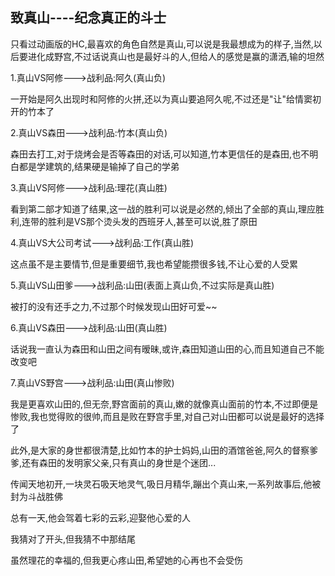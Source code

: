 ## 致真山----纪念真正的斗士 ##

只看过动画版的HC,最喜欢的角色自然是真山,可以说是我最想成为的样子,当然,以后要进化成野宫,不过话说真山也是最好斗的人,但给人的感觉是赢的潇洒,输的坦然 

1.真山VS阿修--->战利品:阿久(真山负) 

一开始是阿久出现时和阿修的火拼,还以为真山要追阿久呢,不过还是"让"给情窦初开的竹本了 

2.真山VS森田--->战利品:竹本(真山负) 

森田去打工,对于烧烤会是否等森田的对话,可以知道,竹本更信任的是森田,也不明白都是学建筑的,结果硬是输掉了自己的学弟 

3.真山VS阿修--->战利品:理花(真山胜) 

看到第二部才知道了结果,这一战的胜利可以说是必然的,倾出了全部的真山,理应胜利,连带的胜利是VS那个烫头发的西班牙人,甚至可以说,胜了原田 

4.真山VS大公司考试--->战利品:工作(真山胜) 

这点虽不是主要情节,但是重要细节,我也希望能攒很多钱,不让心爱的人受累 

5.真山VS山田爹--->战利品:山田(表面上真山负,不过实际是真山胜) 

被打的没有还手之力,不过那个时候发现山田好可爱~~ 

6.真山VS森田--->战利品:山田(真山胜) 

话说我一直认为森田和山田之间有暧昧,或许,森田知道山田的心,而且知道自己不能改变吧 

7.真山VS野宫--->战利品:山田(真山惨败) 

我是更喜欢山田的,但无奈,野宫面前的真山,嫩的就像真山面前的竹本,不过即便是惨败,我也觉得败的很帅,而且是败在野宫手里,对自己对山田都可以说是最好的选择了 


此外,是大家的身世都很清楚,比如竹本的护士妈妈,山田的酒馆爸爸,阿久的督察爹爹,还有森田的发明家父亲,只有真山的身世是个迷团... 

传闻天地初开,一块灵石吸天地灵气,吸日月精华,蹦出个真山来,一系列故事后,他被封为斗战胜佛 

总有一天,他会驾着七彩的云彩,迎娶他心爱的人 

我猜对了开头,但我猜不中那结尾 

虽然理花的幸福的,但我更心疼山田,希望她的心再也不会受伤 